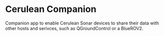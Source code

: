 # Cerulean Companion
Companion app to enable Cerulean Sonar devices to share their data with other hosts and serivces, such as QGroundControl or a BlueROV2. 
